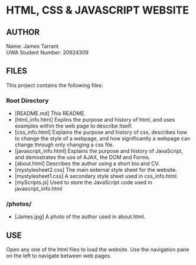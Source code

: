 # HTML, CSS & JAVASCRIPT WEBSITE

## AUTHOR
Name: James Tarrant  
UWA Student Number: 20924309  

## FILES
This project contains the following files:  
### Root Directory
* [README.md] This README. 
* [html_info.html] Explins the purpose and history of html, and uses examples within the web page to describe itself. 
* [css_info.html] Explains the purpose and history of css, describes how to change the style of a webpage, and how significantly a webpage can change through only changing a css file. 
* [javascript_info.html] Explains the purpose and history of JavaScript, and demostrates the use of AJAX, the DOM and Forms. 
* [about.html] Describes the author using a short bio and CV.
* [mystylesheet2.css] The main external style sheet for the website.
* [mystylesheet1.css] A secondary style sheet used in css_info.html. 
* [myScripts.js] Used to store the JavaScript code used in javascript_info.html

### /photos/
* [James.jpg] A photo of the author used in about.html.  

## USE
Open any one of the html files to load the website. Use the navigation pane on the left to navigate between web pages.
